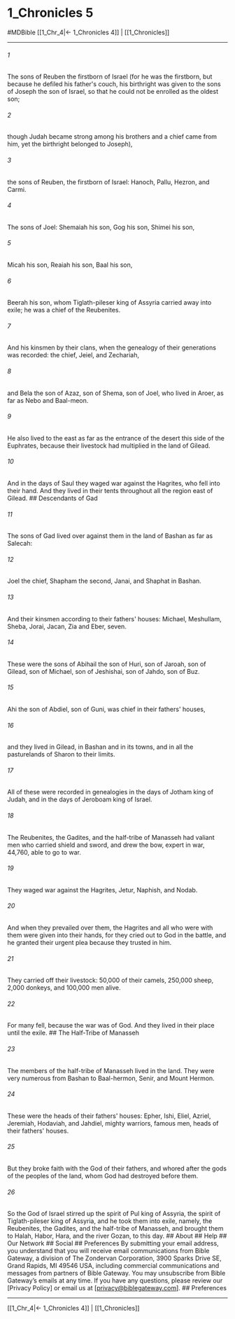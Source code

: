 # 1_Chronicles 5
#MDBible
[[1_Chr_4|← 1_Chronicles 4]] | [[1_Chronicles]]

***






###### 1 


The sons of Reuben the firstborn of Israel (for he was the firstborn, but because he defiled his father's couch, his birthright was given to the sons of Joseph the son of Israel, so that he could not be enrolled as the oldest son; 





###### 2 


though Judah became strong among his brothers and a chief came from him, yet the birthright belonged to Joseph), 





###### 3 


the sons of Reuben, the firstborn of Israel: Hanoch, Pallu, Hezron, and Carmi. 





###### 4 


The sons of Joel: Shemaiah his son, Gog his son, Shimei his son, 





###### 5 


Micah his son, Reaiah his son, Baal his son, 





###### 6 


Beerah his son, whom Tiglath-pileser king of Assyria carried away into exile; he was a chief of the Reubenites. 





###### 7 


And his kinsmen by their clans, when the genealogy of their generations was recorded: the chief, Jeiel, and Zechariah, 





###### 8 


and Bela the son of Azaz, son of Shema, son of Joel, who lived in Aroer, as far as Nebo and Baal-meon. 





###### 9 


He also lived to the east as far as the entrance of the desert this side of the Euphrates, because their livestock had multiplied in the land of Gilead. 





###### 10 


And in the days of Saul they waged war against the Hagrites, who fell into their hand. And they lived in their tents throughout all the region east of Gilead. ## Descendants of Gad 





###### 11 


The sons of Gad lived over against them in the land of Bashan as far as Salecah: 





###### 12 


Joel the chief, Shapham the second, Janai, and Shaphat in Bashan. 





###### 13 


And their kinsmen according to their fathers' houses: Michael, Meshullam, Sheba, Jorai, Jacan, Zia and Eber, seven. 





###### 14 


These were the sons of Abihail the son of Huri, son of Jaroah, son of Gilead, son of Michael, son of Jeshishai, son of Jahdo, son of Buz. 





###### 15 


Ahi the son of Abdiel, son of Guni, was chief in their fathers' houses, 





###### 16 


and they lived in Gilead, in Bashan and in its towns, and in all the pasturelands of Sharon to their limits. 





###### 17 


All of these were recorded in genealogies in the days of Jotham king of Judah, and in the days of Jeroboam king of Israel. 





###### 18 


The Reubenites, the Gadites, and the half-tribe of Manasseh had valiant men who carried shield and sword, and drew the bow, expert in war, 44,760, able to go to war. 





###### 19 


They waged war against the Hagrites, Jetur, Naphish, and Nodab. 





###### 20 


And when they prevailed over them, the Hagrites and all who were with them were given into their hands, for they cried out to God in the battle, and he granted their urgent plea because they trusted in him. 





###### 21 


They carried off their livestock: 50,000 of their camels, 250,000 sheep, 2,000 donkeys, and 100,000 men alive. 





###### 22 


For many fell, because the war was of God. And they lived in their place until the exile. ## The Half-Tribe of Manasseh 





###### 23 


The members of the half-tribe of Manasseh lived in the land. They were very numerous from Bashan to Baal-hermon, Senir, and Mount Hermon. 





###### 24 


These were the heads of their fathers' houses: Epher, Ishi, Eliel, Azriel, Jeremiah, Hodaviah, and Jahdiel, mighty warriors, famous men, heads of their fathers' houses. 





###### 25 


But they broke faith with the God of their fathers, and whored after the gods of the peoples of the land, whom God had destroyed before them. 





###### 26 


So the God of Israel stirred up the spirit of Pul king of Assyria, the spirit of Tiglath-pileser king of Assyria, and he took them into exile, namely, the Reubenites, the Gadites, and the half-tribe of Manasseh, and brought them to Halah, Habor, Hara, and the river Gozan, to this day. ## About ## Help ## Our Network ## Social ## Preferences By submitting your email address, you understand that you will receive email communications from Bible Gateway, a division of The Zondervan Corporation, 3900 Sparks Drive SE, Grand Rapids, MI 49546 USA, including commercial communications and messages from partners of Bible Gateway. You may unsubscribe from Bible Gateway&rsquo;s emails at any time. If you have any questions, please review our [Privacy Policy] or email us at [privacy@biblegateway.com]. ## Preferences

***

[[1_Chr_4|← 1_Chronicles 4]] | [[1_Chronicles]]

